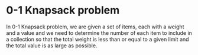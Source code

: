 # 0-1 Knapsack problem

In 0-1 Knapsack problem, we are given a set of items, each with a weight and a value and we need to determine the number of each item to include in a collection so that the total weight is less than or equal to a given limit and the total value is as large as possible.


